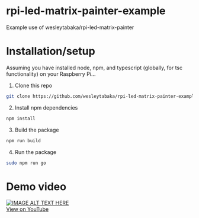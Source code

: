 # rpi-led-matrix-painter-example
Example use of wesleytabaka/rpi-led-matrix-painter

# Installation/setup
Assuming you have installed node, npm, and typescript (globally, for tsc functionality) on your Raspberry Pi...
1. Clone this repo
```bash
git clone https://github.com/wesleytabaka/rpi-led-matrix-painter-example.git
```
2. Install npm dependencies
```bash
npm install
```
3. Build the package
```bash
npm run build
```
4. Run the package
```bash
sudo npm run go
```

# Demo video
<a href="https://www.youtube.com/watch?feature=player_embedded&v=wF0r5HqcEpQ" target="_blank">
    <img src="https://img.youtube.com/vi/wF0r5HqcEpQ/0.jpg" alt="IMAGE ALT TEXT HERE"><br>View on YouTube
</a>
